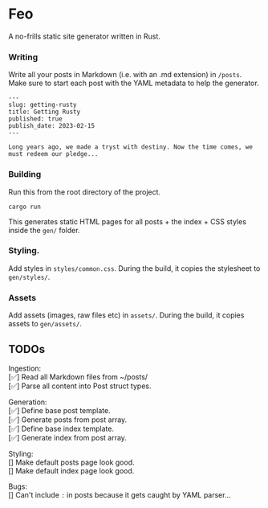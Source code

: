 # Feo
A no-frills static site generator written in Rust. 

### Writing

Write all your posts in Markdown (i.e. with an .md extension) in `/posts`.  Make sure to start each post with the YAML metadata to help the generator. 

```
---
slug: getting-rusty
title: Getting Rusty
published: true
publish_date: 2023-02-15
---

Long years ago, we made a tryst with destiny. Now the time comes, we must redeem our pledge...
```

### Building

Run this from the root directory of the project.

```
cargo run
```

This generates static HTML pages for all posts + the index + CSS styles inside the `gen/` folder.

### Styling.

Add styles in `styles/common.css`. During the build, it copies the stylesheet to `gen/styles/`.  

### Assets

Add assets (images, raw files etc) in `assets/`. During the build, it copies assets to `gen/assets/`.


## TODOs

Ingestion:  
[✅] Read all Markdown files from ~/posts/  
[✅] Parse all content into Post struct types.  

Generation:  
[✅] Define base post template.  
[✅] Generate posts from post array.  
[✅] Define base index template.  
[✅] Generate index from post array.  

Styling:  
[] Make default posts page look good.  
[] Make default index page look good.  

Bugs:  
[] Can't include `:` in posts because it gets caught by YAML parser...